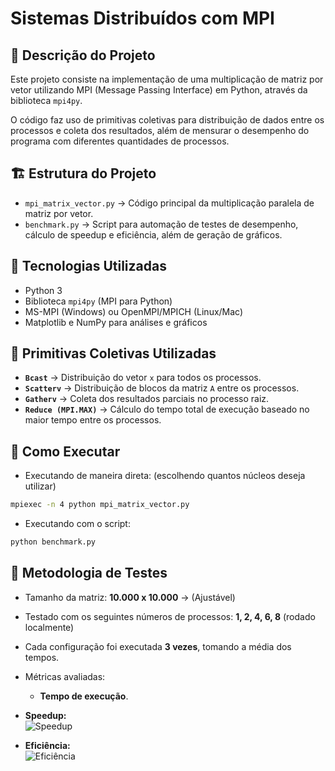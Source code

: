 # Sistemas Distribuídos com MPI

## 🎯 Descrição do Projeto

Este projeto consiste na implementação de uma multiplicação de matriz por vetor utilizando MPI (Message Passing Interface) em Python, através da biblioteca `mpi4py`.

O código faz uso de primitivas coletivas para distribuição de dados entre os processos e coleta dos resultados, além de mensurar o desempenho do programa com diferentes quantidades de processos.

## 🏗️ Estrutura do Projeto

- `mpi_matrix_vector.py` → Código principal da multiplicação paralela de matriz por vetor.
- `benchmark.py` → Script para automação de testes de desempenho, cálculo de speedup e eficiência, além de geração de gráficos.

## 🔧 Tecnologias Utilizadas

- Python 3
- Biblioteca `mpi4py` (MPI para Python)
- MS-MPI (Windows) ou OpenMPI/MPICH (Linux/Mac)
- Matplotlib e NumPy para análises e gráficos

## 🔗 Primitivas Coletivas Utilizadas

- **`Bcast`** → Distribuição do vetor `x` para todos os processos.
- **`Scatterv`** → Distribuição de blocos da matriz `A` entre os processos.
- **`Gatherv`** → Coleta dos resultados parciais no processo raiz.
- **`Reduce (MPI.MAX)`** → Cálculo do tempo total de execução baseado no maior tempo entre os processos.

## 🚀 Como Executar

- Executando de maneira direta: (escolhendo quantos núcleos deseja utilizar)
  
```bash
mpiexec -n 4 python mpi_matrix_vector.py
```

- Executando com o script:

```bash
python benchmark.py
```

## 🧠 Metodologia de Testes

- Tamanho da matriz: **10.000 x 10.000** -> (Ajustável)
- Testado com os seguintes números de processos: **1, 2, 4, 6, 8** (rodado localmente)
- Cada configuração foi executada **3 vezes**, tomando a média dos tempos.
- Métricas avaliadas:
  - **Tempo de execução**.
- **Speedup:**  
  ![Speedup](https://latex.codecogs.com/svg.image?\bg_white%20Speedup%20=%20\frac{Tempo\_sequencial}{Tempo\_paralelo})

- **Eficiência:**  
  ![Eficiência](https://latex.codecogs.com/svg.image?\bg_white%20Eficiência%20=%20\frac{Speedup}{Nº\_de\_processos}%20\times%20100\%)

<!-- ## 📊 Resultados Obtidos

| Processos | Tempo (s) | Speedup | Eficiência (%) |
|------------|-----------|---------|----------------|
| 1          | 100       | 1.00    | 100            |
| 2          | 52        | 1.92    | 96             |
| 4          | 27        | 3.70    | 92             |
| 8          | 15        | 6.66    | 83             |
| 16         | 9         | 11.11   | 69             | -->
